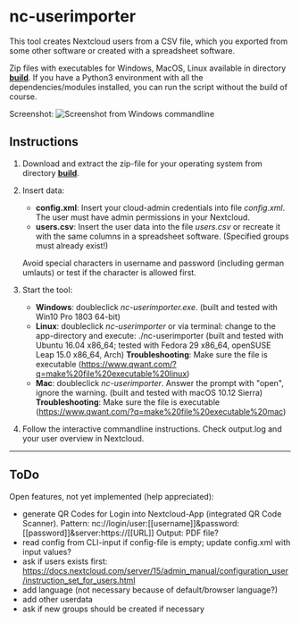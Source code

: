 # nc-userimporter
This tool creates Nextcloud users from a CSV file, which you exported from some other software or created with a spreadsheet software.

Zip files with executables for Windows, MacOS, Linux available in directory [__build__](https://github.com/t-markmann/nc-userimporter/tree/master/build). If you have a Python3 environment with all the dependencies/modules installed, you can run the script without the build of course.

Screenshot:
![Screenshot from Windows commandline](https://github.com/t-markmann/nc-userimporter/blob/master/screenshot.png)

## Instructions

1. Download and extract the zip-file for your operating system from directory [__build__](https://github.com/t-markmann/nc-userimporter/tree/master/build).

2. Insert data:
    * __config.xml__: Insert your cloud-admin credentials into file _config.xml_. The user must have admin permissions in your Nextcloud.
    * __users.csv__: Insert the user data into the file _users.csv_ or recreate it with the same columns in a spreadsheet software. (Specified groups must already exist!)

    Avoid special characters in username and password (including german umlauts) or test if the character is allowed first.

3. Start the tool:
    * __Windows__: doubleclick _nc-userimporter.exe_.
		(built and tested with Win10 Pro 1803 64-bit)
	* __Linux__: doubleclick _nc-userimporter_ or via terminal: change to the app-directory and execute: ./nc-userimporter
		(built and tested with Ubuntu 16.04 x86_64; tested with Fedora 29 x86_64, openSUSE Leap 15.0 x86_64, Arch)
		__Troubleshooting__: Make sure the file is executable (https://www.qwant.com/?q=make%20file%20executable%20linux)
	* __Mac__: doubleclick _nc-userimporter_. Answer the prompt with "open", ignore the warning.
		(built and tested with macOS 10.12 Sierra)
		__Troubleshooting__: Make sure the file is executable (https://www.qwant.com/?q=make%20file%20executable%20mac)

4. Follow the interactive commandline instructions. Check output.log and your user overview in Nextcloud.


---

## ToDo

Open features, not yet implemented (help appreciated): 
* generate QR Codes for Login into Nextcloud-App (integrated QR Code Scanner). Pattern: nc://login/user:[[username]]&password:[[password]]&server:https://[[URL]] Output: PDF file?
* read config from CLI-input if config-file is empty; update config.xml with input values?
* ask if users exists first: https://docs.nextcloud.com/server/15/admin_manual/configuration_user/instruction_set_for_users.html
* add language (not necessary because of default/browser language?)
* add other userdata
* ask if new groups should be created if necessary

